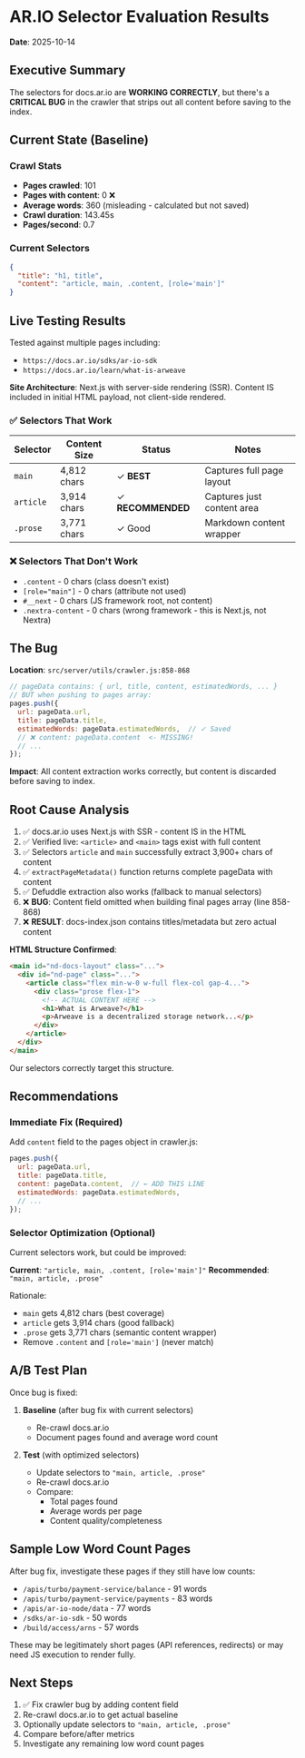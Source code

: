 # AR.IO Selector Evaluation Results
**Date**: 2025-10-14

## Executive Summary

The selectors for docs.ar.io are **WORKING CORRECTLY**, but there's a **CRITICAL BUG** in the crawler that strips out all content before saving to the index.

## Current State (Baseline)

### Crawl Stats
- **Pages crawled**: 101
- **Pages with content**: 0 ❌
- **Average words**: 360 (misleading - calculated but not saved)
- **Crawl duration**: 143.45s
- **Pages/second**: 0.7

### Current Selectors
```json
{
  "title": "h1, title",
  "content": "article, main, .content, [role='main']"
}
```

## Live Testing Results

Tested against multiple pages including:
- `https://docs.ar.io/sdks/ar-io-sdk`
- `https://docs.ar.io/learn/what-is-arweave`

**Site Architecture**: Next.js with server-side rendering (SSR). Content IS included in initial HTML payload, not client-side rendered.

### ✅ Selectors That Work
| Selector | Content Size | Status | Notes |
|----------|-------------|---------|-------|
| `main` | 4,812 chars | ✓ **BEST** | Captures full page layout |
| `article` | 3,914 chars | ✓ **RECOMMENDED** | Captures just content area |
| `.prose` | 3,771 chars | ✓ Good | Markdown content wrapper |

### ❌ Selectors That Don't Work
- `.content` - 0 chars (class doesn't exist)
- `[role="main"]` - 0 chars (attribute not used)
- `#__next` - 0 chars (JS framework root, not content)
- `.nextra-content` - 0 chars (wrong framework - this is Next.js, not Nextra)

## The Bug

**Location**: `src/server/utils/crawler.js:858-868`

```javascript
// pageData contains: { url, title, content, estimatedWords, ... }
// BUT when pushing to pages array:
pages.push({
  url: pageData.url,
  title: pageData.title,
  estimatedWords: pageData.estimatedWords,  // ✓ Saved
  // ❌ content: pageData.content  <- MISSING!
  // ...
});
```

**Impact**: All content extraction works correctly, but content is discarded before saving to index.

## Root Cause Analysis

1. ✅ docs.ar.io uses Next.js with SSR - content IS in the HTML
2. ✅ Verified live: `<article>` and `<main>` tags exist with full content
3. ✅ Selectors `article` and `main` successfully extract 3,900+ chars of content
4. ✅ `extractPageMetadata()` function returns complete pageData with content
5. ✅ Defuddle extraction also works (fallback to manual selectors)
6. ❌ **BUG**: Content field omitted when building final pages array (line 858-868)
7. ❌ **RESULT**: docs-index.json contains titles/metadata but zero actual content

**HTML Structure Confirmed**:
```html
<main id="nd-docs-layout" class="...">
  <div id="nd-page" class="...">
    <article class="flex min-w-0 w-full flex-col gap-4...">
      <div class="prose flex-1">
        <!-- ACTUAL CONTENT HERE -->
        <h1>What is Arweave?</h1>
        <p>Arweave is a decentralized storage network...</p>
      </div>
    </article>
  </div>
</main>
```

Our selectors correctly target this structure.

## Recommendations

### Immediate Fix (Required)
Add `content` field to the pages object in crawler.js:

```javascript
pages.push({
  url: pageData.url,
  title: pageData.title,
  content: pageData.content,  // ← ADD THIS LINE
  estimatedWords: pageData.estimatedWords,
  // ...
});
```

### Selector Optimization (Optional)
Current selectors work, but could be improved:

**Current**: `"article, main, .content, [role='main']"`
**Recommended**: `"main, article, .prose"`

Rationale:
- `main` gets 4,812 chars (best coverage)
- `article` gets 3,914 chars (good fallback)
- `.prose` gets 3,771 chars (semantic content wrapper)
- Remove `.content` and `[role='main']` (never match)

## A/B Test Plan

Once bug is fixed:

1. **Baseline** (after bug fix with current selectors)
   - Re-crawl docs.ar.io
   - Document pages found and average word count

2. **Test** (with optimized selectors)
   - Update selectors to `"main, article, .prose"`
   - Re-crawl docs.ar.io
   - Compare:
     - Total pages found
     - Average words per page
     - Content quality/completeness

## Sample Low Word Count Pages

After bug fix, investigate these pages if they still have low counts:

- `/apis/turbo/payment-service/balance` - 91 words
- `/apis/turbo/payment-service/payments` - 83 words
- `/apis/ar-io-node/data` - 77 words
- `/sdks/ar-io-sdk` - 50 words
- `/build/access/arns` - 57 words

These may be legitimately short pages (API references, redirects) or may need JS execution to render fully.

## Next Steps

1. ✅ Fix crawler bug by adding content field
2. Re-crawl docs.ar.io to get actual baseline
3. Optionally update selectors to `"main, article, .prose"`
4. Compare before/after metrics
5. Investigate any remaining low word count pages
